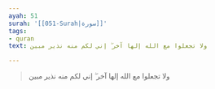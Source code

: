 ```yaml
---
ayah: 51
surah: '[[051-Surah|سورة]]'
tags:
- quran
text: ولا تجعلوا مع الله إلها آخر ۖ إني لكم منه نذير مبين

---
```

> ولا تجعلوا مع الله إلها آخر ۖ إني لكم منه نذير مبين
